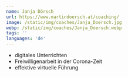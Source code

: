 ```yaml
---
name: Janja Dörsch
url: https://www.martindoersch.at/coaching/
image: /static/img/coaches/Janja_Doersch.jpg
webp: /static/img/coaches/Janja_Doersch.webp
tags: ''
languages: 'de'
---
```


<ul><li>digitales Unterrichten</li><li>Freiwilligenarbeit in der Corona-Zeit</li><li>effektive virtuelle Führung&nbsp;</li></ul>